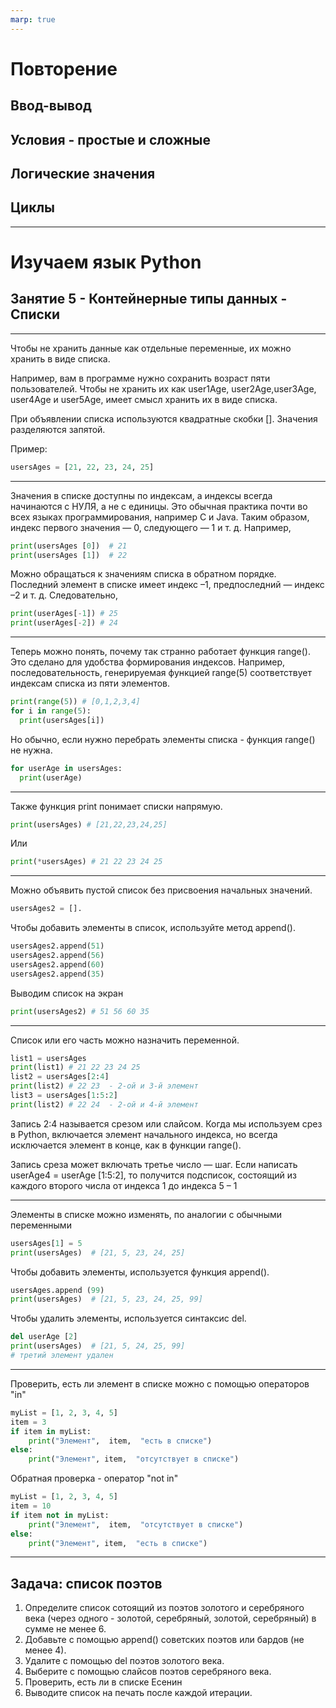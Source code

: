 ```yaml
---
marp: true
---
```


<style>
.columns {
  display: flex;
  gap: 50px;
  align-items: center;
}
.columns img {
  width: 300px;
  height: auto;
}
.columns .text {
  flex: 1;
}
</style>

# Повторение

## Ввод-вывод
## Условия - простые и сложные
## Логические значения
## Циклы

---


# Изучаем язык Python
## Занятие 5 - Контейнерные типы данных - Списки

---

Чтобы не хранить данные как отдельные переменные, их можно хранить в виде списка. 

Например, вам в программе нужно сохранить возраст пяти пользователей. Чтобы не хранить их как user1Age, user2Age,user3Age, user4Age и user5Age, имеет смысл хранить их в виде списка.

При объявлении списка используются квадратные скобки []. Значения разделяются запятой.

Пример:
```python
usersAges = [21, 22, 23, 24, 25]
```

---

Значения в списке доступны по индексам, а индексы всегда начинаются с НУЛЯ, а не с единицы. Это обычная практика почти во всех языках программирования, например C и Java. Таким образом, индекс первого значения — 0, следующего — 1 и т. д. Например, 

```python
print(usersAges [0])  # 21 
print(usersAges [1])  # 22
```

Можно обращаться к значениям списка в обратном порядке. Последний элемент в списке имеет индекс –1, предпоследний — индекс –2 и т. д. Следовательно, 

```python
print(userAges[-1]) # 25
print(userAges[-2]) # 24
```

---

Теперь можно понять, почему так странно работает функция range(). Это сделано для удобства формирования индексов. Например, последовательность, генерируемая функцией range(5) соответствует индексам списка из пяти элементов.

```python
print(range(5)) # [0,1,2,3,4]
for i in range(5):
  print(usersAges[i])
```

Но обычно, если нужно перебрать элементы списка - функция range() не нужна.

```python
for userAge in usersAges:
  print(userAge)
```

---

Также функция print понимает списки напрямую.

```python
print(usersAges) # [21,22,23,24,25]
```

Или 

```python
print(*usersAges) # 21 22 23 24 25
```

---

Можно объявить пустой список без присвоения начальных значений. 

```python
usersAges2 = []. 
```

Чтобы добавить элементы в список, используйте метод append().

```python
usersAges2.append(51) 
usersAges2.append(56) 
usersAges2.append(60) 
usersAges2.append(35) 
```

Выводим список на экран

```python
print(usersAges2) # 51 56 60 35
```

---

Список или его часть можно назначить переменной. 

```python
list1 = usersAges
print(list1) # 21 22 23 24 25
list2 = usersAges[2:4] 
print(list2) # 22 23  - 2-ой и 3-й элемент
list3 = usersAges[1:5:2] 
print(list2) # 22 24  - 2-ой и 4-й элемент
```

Запись 2:4 называется срезом или слайсом. Когда мы используем срез в Python, включается элемент начального индекса, но всегда исключается элемент в конце, как в функции range().

Запись среза может включать третье число — шаг. Если
написать userAge4 = userAge [1:5:2], то получится подсписок, состоящий 
из каждого второго числа от индекса 1 до индекса 5 – 1

---

Элементы в списке можно изменять, по аналогии с обычными переменными

```python
usersAges[1] = 5
print(usersAges)  # [21, 5, 23, 24, 25]
```

Чтобы добавить элементы, используется функция append().

```python
usersAges.append (99)
print(usersAges)  # [21, 5, 23, 24, 25, 99]
```

Чтобы удалить элементы, используется синтаксис del.

```python
del userAge [2] 
print(usersAges)  # [21, 5, 24, 25, 99]
# третий элемент удален
```

---

Проверить, есть ли элемент в списке можно с помощью операторов "in"

```python
myList = [1, 2, 3, 4, 5]
item = 3
if item in myList:
    print("Элемент",  item,  "есть в списке")
else:
    print("Элемент", item,  "отсутствует в списке")
```

Обратная проверка - оператор "not in"

```python
myList = [1, 2, 3, 4, 5]
item = 10
if item not in myList:
    print("Элемент",  item,  "отсутствует в списке")
else:
    print("Элемент", item,  "есть в списке")
```

---

## Задача: список поэтов

1. Определите список сотоящий из поэтов золотого и серебряного века (через одного - золотой, серебряный, золотой, серебряный) в сумме не менее 6.
2. Добавьте с помощью append() советских поэтов или бардов (не менее 4).
3. Удалите с помощью del поэтов золотого века.
4. Выберите с помощью слайсов поэтов серебряного века.
5. Проверить, есть ли в списке Есенин
6. Выводите список на печать после каждой итерации.

